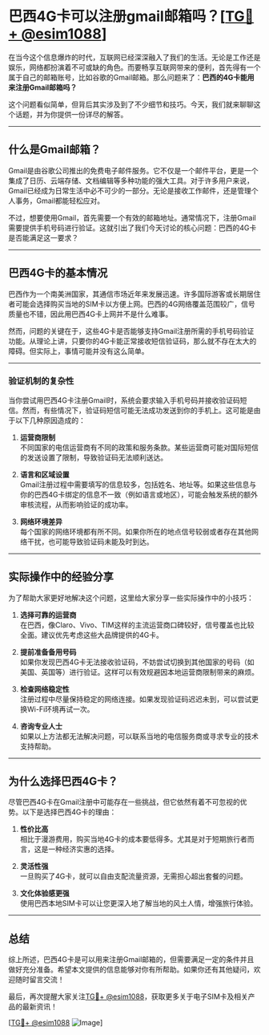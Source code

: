 # 巴西4G卡可以注册gmail邮箱吗？[[TG💪+ @esim1088](https://t.me/s/esim1088)]

在当今这个信息爆炸的时代，互联网已经深深融入了我们的生活。无论是工作还是娱乐，网络都扮演着不可或缺的角色。而要畅享互联网带来的便利，首先得有一个属于自己的邮箱账号，比如谷歌的Gmail邮箱。那么问题来了：**巴西的4G卡能用来注册Gmail邮箱吗？**

这个问题看似简单，但背后其实涉及到了不少细节和技巧。今天，我们就来聊聊这个话题，并为你提供一份详尽的解答。

---

## 什么是Gmail邮箱？

Gmail是由谷歌公司推出的免费电子邮件服务。它不仅是一个邮件平台，更是一个集成了日历、云端存储、文档编辑等多种功能的强大工具。对于许多用户来说，Gmail已经成为日常生活中必不可少的一部分。无论是接收工作邮件，还是管理个人事务，Gmail都能轻松应对。

不过，想要使用Gmail，首先需要一个有效的邮箱地址。通常情况下，注册Gmail需要提供手机号码进行验证。这就引出了我们今天讨论的核心问题：巴西的4G卡是否能满足这一要求？

---

## 巴西4G卡的基本情况

巴西作为一个南美洲国家，其通信市场近年来发展迅速。许多国际游客或长期居住者可能会选择购买当地的SIM卡以方便上网。巴西的4G网络覆盖范围较广，信号质量也不错，因此用巴西4G卡上网并不是什么难事。

然而，问题的关键在于，这些4G卡是否能够支持Gmail注册所需的手机号码验证功能。从理论上讲，只要你的4G卡能正常接收短信验证码，那么就不存在太大的障碍。但实际上，事情可能并没有这么简单。

---

### 验证机制的复杂性

当你尝试用巴西4G卡注册Gmail时，系统会要求输入手机号码并接收验证码短信。然而，有些情况下，验证码短信可能无法成功发送到你的手机上。这可能是由于以下几种原因造成的：

1. **运营商限制**  
   不同国家的电信运营商有不同的政策和服务条款。某些运营商可能对国际短信的发送设置了限制，导致验证码无法顺利送达。

2. **语言和区域设置**  
 Gmail注册过程中需要填写的信息较多，包括姓名、地址等。如果这些信息与你的巴西4G卡绑定的信息不一致（例如语言或地区），可能会触发系统的额外审核流程，从而影响验证的成功率。

3. **网络环境差异**  
 每个国家的网络环境都有所不同。如果你所在的地点信号较弱或者存在其他网络干扰，也可能导致验证码未能及时到达。

---

## 实际操作中的经验分享

为了帮助大家更好地解决这个问题，这里给大家分享一些实际操作中的小技巧：

1. **选择可靠的运营商**  
   在巴西，像Claro、Vivo、TIM这样的主流运营商口碑较好，信号覆盖也比较全面。建议优先考虑这些大品牌提供的4G卡。

2. **提前准备备用号码**  
   如果你发现巴西4G卡无法接收验证码，不妨尝试切换到其他国家的号码（如美国、英国等）进行验证。这样可以有效规避因本地运营商限制带来的麻烦。

3. **检查网络稳定性**  
   注册过程中尽量保持稳定的网络连接。如果发现验证码迟迟未到，可以尝试更换Wi-Fi环境再试一次。

4. **咨询专业人士**  
   如果以上方法都无法解决问题，可以联系当地的电信服务商或寻求专业的技术支持帮助。

---

## 为什么选择巴西4G卡？

尽管巴西4G卡在Gmail注册中可能存在一些挑战，但它依然有着不可忽视的优势。以下是选择巴西4G卡的理由：

1. **性价比高**  
   相比于漫游费用，购买当地4G卡的成本要低得多。尤其是对于短期旅行者而言，这是一种经济实惠的选择。

2. **灵活性强**  
   一旦购买了4G卡，就可以自由支配流量资源，无需担心超出套餐的问题。

3. **文化体验感更强**  
   使用巴西本地SIM卡可以让您更深入地了解当地的风土人情，增强旅行体验。

---

## 总结

综上所述，巴西4G卡是可以用来注册Gmail邮箱的，但需要满足一定的条件并且做好充分准备。希望本文提供的信息能够对你有所帮助。如果你还有其他疑问，欢迎随时留言交流！

最后，再次提醒大家关注[TG💪+ @esim1088](https://t.me/s/esim1088)，获取更多关于电子SIM卡及相关产品的最新资讯！  

[[TG💪+ @esim1088](https://t.me/s/esim1088) ![Image](https://i.postimg.cc/4NQfJmqS/Snipaste-2025-05-13-00-14-12.png)]